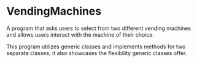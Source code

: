 # VendingMachines
A program that asks users to select from two different vending machines and allows users interact with the machine of their choice.

This program utilizes generic classes and implements methods for two separate classes; it also showcases the flexibility generic classes offer.
